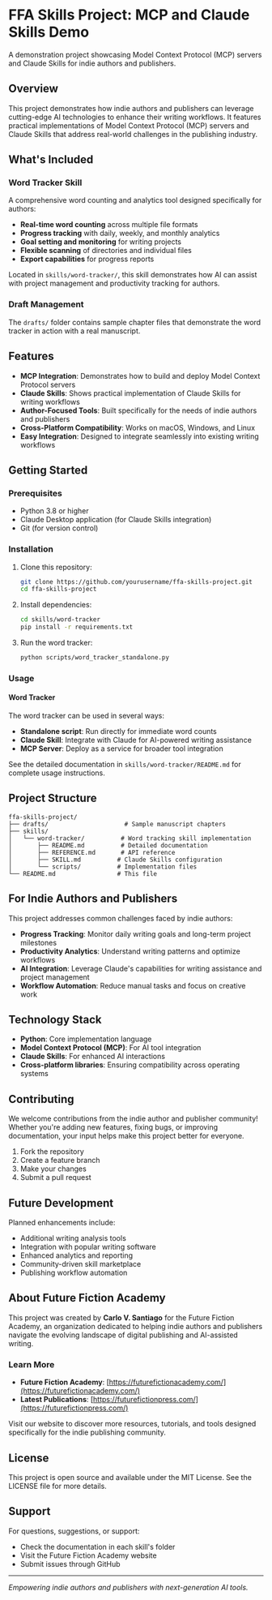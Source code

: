 # FFA Skills Project: MCP and Claude Skills Demo

A demonstration project showcasing Model Context Protocol (MCP) servers and Claude Skills for indie authors and publishers.

## Overview

This project demonstrates how indie authors and publishers can leverage cutting-edge AI technologies to enhance their writing workflows. It features practical implementations of Model Context Protocol (MCP) servers and Claude Skills that address real-world challenges in the publishing industry.

## What's Included

### Word Tracker Skill
A comprehensive word counting and analytics tool designed specifically for authors:

- **Real-time word counting** across multiple file formats
- **Progress tracking** with daily, weekly, and monthly analytics
- **Goal setting and monitoring** for writing projects
- **Flexible scanning** of directories and individual files
- **Export capabilities** for progress reports

Located in `skills/word-tracker/`, this skill demonstrates how AI can assist with project management and productivity tracking for authors.

### Draft Management
The `drafts/` folder contains sample chapter files that demonstrate the word tracker in action with a real manuscript.

## Features

- **MCP Integration**: Demonstrates how to build and deploy Model Context Protocol servers
- **Claude Skills**: Shows practical implementation of Claude Skills for writing workflows
- **Author-Focused Tools**: Built specifically for the needs of indie authors and publishers
- **Cross-Platform Compatibility**: Works on macOS, Windows, and Linux
- **Easy Integration**: Designed to integrate seamlessly into existing writing workflows

## Getting Started

### Prerequisites

- Python 3.8 or higher
- Claude Desktop application (for Claude Skills integration)
- Git (for version control)

### Installation

1. Clone this repository:
   ```bash
   git clone https://github.com/yourusername/ffa-skills-project.git
   cd ffa-skills-project
   ```

2. Install dependencies:
   ```bash
   cd skills/word-tracker
   pip install -r requirements.txt
   ```

3. Run the word tracker:
   ```bash
   python scripts/word_tracker_standalone.py
   ```

### Usage

#### Word Tracker
The word tracker can be used in several ways:

- **Standalone script**: Run directly for immediate word counts
- **Claude Skill**: Integrate with Claude for AI-powered writing assistance
- **MCP Server**: Deploy as a service for broader tool integration

See the detailed documentation in `skills/word-tracker/README.md` for complete usage instructions.

## Project Structure

```
ffa-skills-project/
├── drafts/                     # Sample manuscript chapters
├── skills/
│   └── word-tracker/          # Word tracking skill implementation
│       ├── README.md          # Detailed documentation
│       ├── REFERENCE.md       # API reference
│       ├── SKILL.md          # Claude Skills configuration
│       └── scripts/          # Implementation files
└── README.md                 # This file
```

## For Indie Authors and Publishers

This project addresses common challenges faced by indie authors:

- **Progress Tracking**: Monitor daily writing goals and long-term project milestones
- **Productivity Analytics**: Understand writing patterns and optimize workflows
- **AI Integration**: Leverage Claude's capabilities for writing assistance and project management
- **Workflow Automation**: Reduce manual tasks and focus on creative work

## Technology Stack

- **Python**: Core implementation language
- **Model Context Protocol (MCP)**: For AI tool integration
- **Claude Skills**: For enhanced AI interactions
- **Cross-platform libraries**: Ensuring compatibility across operating systems

## Contributing

We welcome contributions from the indie author and publisher community! Whether you're adding new features, fixing bugs, or improving documentation, your input helps make this project better for everyone.

1. Fork the repository
2. Create a feature branch
3. Make your changes
4. Submit a pull request

## Future Development

Planned enhancements include:

- Additional writing analysis tools
- Integration with popular writing software
- Enhanced analytics and reporting
- Community-driven skill marketplace
- Publishing workflow automation

## About Future Fiction Academy

This project was created by **Carlo V. Santiago** for the Future Fiction Academy, an organization dedicated to helping indie authors and publishers navigate the evolving landscape of digital publishing and AI-assisted writing.

### Learn More

- **Future Fiction Academy**: [https://futurefictionacademy.com/](https://futurefictionacademy.com/)
- **Latest Publications**: [https://futurefictionpress.com/](https://futurefictionpress.com/)

Visit our website to discover more resources, tutorials, and tools designed specifically for the indie publishing community.

## License

This project is open source and available under the MIT License. See the LICENSE file for more details.

## Support

For questions, suggestions, or support:

- Check the documentation in each skill's folder
- Visit the Future Fiction Academy website
- Submit issues through GitHub

---

*Empowering indie authors and publishers with next-generation AI tools.*